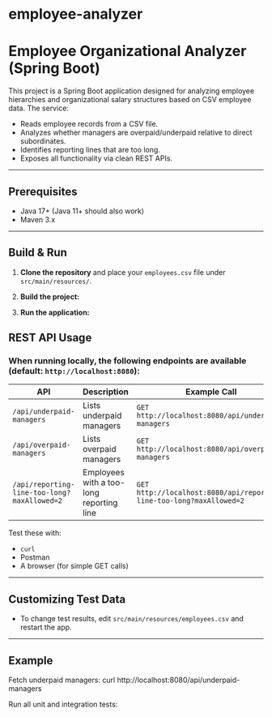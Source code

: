 # employee-analyzer

# Employee Organizational Analyzer (Spring Boot)

This project is a Spring Boot application designed for analyzing employee hierarchies and organizational salary structures based on CSV employee data. The service:
- Reads employee records from a CSV file.
- Analyzes whether managers are overpaid/underpaid relative to direct subordinates.
- Identifies reporting lines that are too long.
- Exposes all functionality via clean REST APIs.

---

## Prerequisites

- Java 17+ (Java 11+ should also work)
- Maven 3.x

---

## Build & Run

1. **Clone the repository** and place your `employees.csv` file under `src/main/resources/`.

2. **Build the project:**

3. **Run the application:**


## REST API Usage

### When running locally, the following endpoints are available (default: `http://localhost:8080`):

| API                                         | Description                                         | Example Call                                                         |
|---------------------------------------------|-----------------------------------------------------|----------------------------------------------------------------------|
| `/api/underpaid-managers`                   | Lists underpaid managers                            | `GET http://localhost:8080/api/underpaid-managers`                   |
| `/api/overpaid-managers`                    | Lists overpaid managers                             | `GET http://localhost:8080/api/overpaid-managers`                    |
| `/api/reporting-line-too-long?maxAllowed=2` | Employees with a too-long reporting line | `GET http://localhost:8080/api/reporting-line-too-long?maxAllowed=2` |

Test these with:
- `curl`
- Postman
- A browser (for simple GET calls)

---

## Customizing Test Data

- To change test results, edit `src/main/resources/employees.csv` and restart the app.

---

## Example

Fetch underpaid managers:
curl http://localhost:8080/api/underpaid-managers

Run all unit and integration tests:

